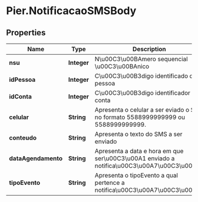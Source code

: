 # Pier.NotificacaoSMSBody

## Properties
Name | Type | Description | Notes
------------ | ------------- | ------------- | -------------
**nsu** | **Integer** | N\u00C3\u00BAmero sequencial \u00C3\u00BAnico | 
**idPessoa** | **Integer** | C\u00C3\u00B3digo identificado da pessoa | 
**idConta** | **Integer** | C\u00C3\u00B3digo identificador da conta | 
**celular** | **String** | Apresenta o celular a ser eviado o SMS no formato 5588999999999 ou 5588999999999. | 
**conteudo** | **String** | Apresenta o texto do SMS a ser enviado | 
**dataAgendamento** | **String** | Apresenta a data e hora em que ser\u00C3\u00A1 enviado a notifica\u00C3\u00A7\u00C3\u00A3o | [optional] 
**tipoEvento** | **String** | Apresenta o tipoEvento a qual pertence a notifica\u00C3\u00A7\u00C3\u00A3o | 


